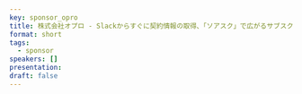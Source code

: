 ```yaml
---
key: sponsor_opro
title: 株式会社オプロ - Slackからすぐに契約情報の取得、「ソアスク」で広がるサブスクビジネスの自動化へ
format: short
tags:
  - sponsor
speakers: []
presentation: 
draft: false
---
```

